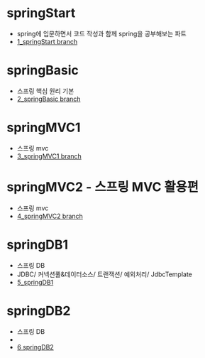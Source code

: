 # springStart
+ spring에 입문하면서 코드 작성과 함께 spring을 공부해보는 파트
+ [1_springStart branch](https://github.com/hyew0/spring/tree/1_springStart)

# springBasic
- 스프링 핵심 원리 기본
- [2_springBasic branch](https://github.com/hyew0/spring/tree/2_springBasic)

# springMVC1
- 스프링 mvc
- [3_springMVC1 branch](https://github.com/hyew0/spring/tree/3_springMVC1)

# springMVC2 - 스프링 MVC 활용편
- 스프링 mvc
- [4_springMVC2 branch](https://github.com/hyew0/spring/tree/4_springMVC2)

# springDB1
- 스프링 DB
- JDBC/ 커넥션풀&데이터소스/ 트랜잭션/ 예외처리/ JdbcTemplate
- [5_springDB1](https://github.com/hyew0/spring/tree/5_springDB1)

# springDB2
- 스프링 DB
- 
- [6 springDB2](https://github.com/hyew0/spring/tree/6_springDB2)
